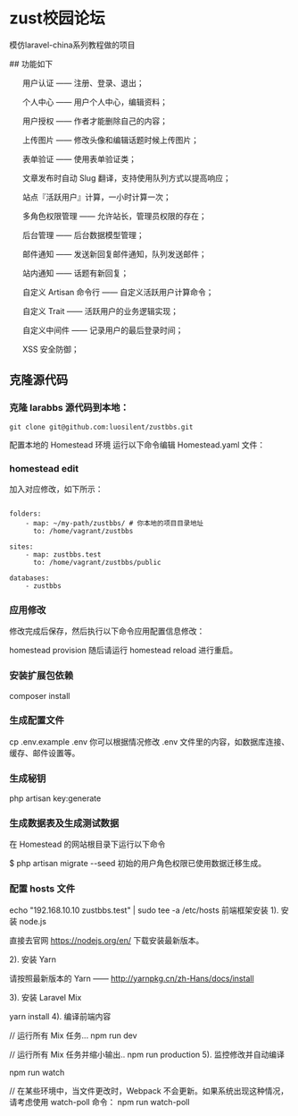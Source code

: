 # zust校园论坛
<p>模仿laravel-china系列教程做的项目</p>
## 功能如下
<ul>用户认证 —— 注册、登录、退出；</ul>
<ul>个人中心 —— 用户个人中心，编辑资料；</ul>
<ul>用户授权 —— 作者才能删除自己的内容；</ul>
<ul>上传图片 —— 修改头像和编辑话题时候上传图片；</ul>
<ul>表单验证 —— 使用表单验证类；</ul>
<ul>文章发布时自动 Slug 翻译，支持使用队列方式以提高响应；</ul>
<ul>站点『活跃用户』计算，一小时计算一次；</ul>
<ul>多角色权限管理 —— 允许站长，管理员权限的存在；</ul>
<ul>后台管理 —— 后台数据模型管理；</ul>
<ul>邮件通知 —— 发送新回复邮件通知，队列发送邮件；</ul>
<ul>站内通知 —— 话题有新回复；</ul>
<ul>自定义 Artisan 命令行 —— 自定义活跃用户计算命令；</ul>
<ul>自定义 Trait —— 活跃用户的业务逻辑实现；</ul>
<ul>自定义中间件 —— 记录用户的最后登录时间；</ul>
<ul>XSS 安全防御；</ul>

## 克隆源代码
### 克隆 larabbs 源代码到本地：

<pre><code>git clone git@github.com:luosilent/zustbbs.git</code></pre>
 配置本地的 Homestead 环境
 运行以下命令编辑 Homestead.yaml 文件：

### homestead edit
加入对应修改，如下所示：

<pre><code>
folders:
    - map: ~/my-path/zustbbs/ # 你本地的项目目录地址
      to: /home/vagrant/zustbbs

sites:
    - map: zustbbs.test
      to: /home/vagrant/zustbbs/public

databases:
    - zustbbs
</code></pre>
### 应用修改

修改完成后保存，然后执行以下命令应用配置信息修改：

homestead provision
随后请运行 homestead reload 进行重启。

### 安装扩展包依赖
composer install
### 生成配置文件
cp .env.example .env
你可以根据情况修改 .env 文件里的内容，如数据库连接、缓存、邮件设置等。

### 生成秘钥
php artisan key:generate
### 生成数据表及生成测试数据
在 Homestead 的网站根目录下运行以下命令

$ php artisan migrate --seed
初始的用户角色权限已使用数据迁移生成。

### 配置 hosts 文件
echo "192.168.10.10   zustbbs.test" | sudo tee -a /etc/hosts
前端框架安装
1). 安装 node.js

直接去官网 https://nodejs.org/en/ 下载安装最新版本。

2). 安装 Yarn

请按照最新版本的 Yarn —— http://yarnpkg.cn/zh-Hans/docs/install

3). 安装 Laravel Mix

yarn install
4). 编译前端内容

// 运行所有 Mix 任务...
npm run dev

// 运行所有 Mix 任务并缩小输出..
npm run production
5). 监控修改并自动编译

npm run watch

// 在某些环境中，当文件更改时，Webpack 不会更新。如果系统出现这种情况，请考虑使用 watch-poll 命令：
npm run watch-poll
